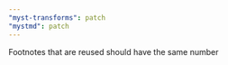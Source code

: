 ```yaml
---
"myst-transforms": patch
"mystmd": patch
---
```


Footnotes that are reused should have the same number
